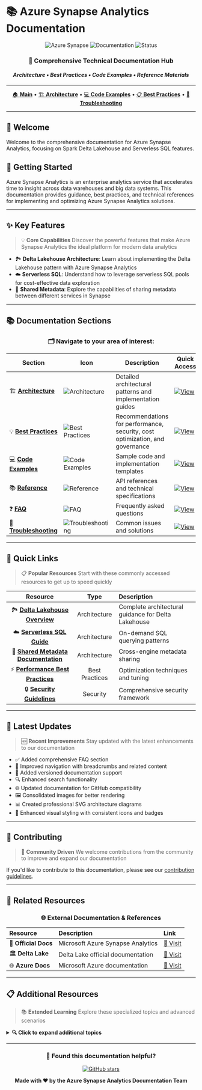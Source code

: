 # 📚 Azure Synapse Analytics Documentation

<div align="center">

![Azure Synapse](https://img.shields.io/badge/Azure-Synapse_Analytics-0078D4?style=for-the-badge&logo=microsoft-azure&logoColor=white)
![Documentation](https://img.shields.io/badge/Documentation-Hub-green?style=for-the-badge&logo=readthedocs&logoColor=white)
![Status](https://img.shields.io/badge/Status-Active-success?style=for-the-badge)

### 📖 Comprehensive Technical Documentation Hub
#### *Architecture • Best Practices • Code Examples • Reference Materials*

---

[🏠 **Main**](../README.md) • 
[🏗️ **Architecture**](./architecture/README.md) • 
[💻 **Code Examples**](./code-examples/README.md) • 
[📋 **Best Practices**](./best-practices/README.md) • 
[🔧 **Troubleshooting**](./troubleshooting/README.md)

</div>

---

## 📖 Welcome

Welcome to the comprehensive documentation for Azure Synapse Analytics, focusing on Spark Delta Lakehouse and Serverless SQL features.

## 🚀 Getting Started

Azure Synapse Analytics is an enterprise analytics service that accelerates time to insight across data warehouses and big data systems. This documentation provides guidance, best practices, and technical references for implementing and optimizing Azure Synapse Analytics solutions.

---

## ✨ Key Features

> 💡 **Core Capabilities**
> Discover the powerful features that make Azure Synapse Analytics the ideal platform for modern data analytics

- 🏞️ **Delta Lakehouse Architecture**: Learn about implementing the Delta Lakehouse pattern with Azure Synapse Analytics
- ☁️ **Serverless SQL**: Understand how to leverage serverless SQL pools for cost-effective data exploration
- 🔗 **Shared Metadata**: Explore the capabilities of sharing metadata between different services in Synapse

---

## 📚 Documentation Sections

<div align="center">

### 🗂️ Navigate to your area of interest:

</div>

| Section | Icon | Description | Quick Access |
|---------|------|-------------|--------------|
| 🏗️ **[Architecture](architecture/)** | ![Architecture](https://img.shields.io/badge/🏗️-Architecture-blue) | Detailed architectural patterns and implementation guides | [![View](https://img.shields.io/badge/View-→-blue)](#) |
| 💡 **[Best Practices](best-practices/)** | ![Best Practices](https://img.shields.io/badge/💡-Best_Practices-green) | Recommendations for performance, security, cost optimization, and governance | [![View](https://img.shields.io/badge/View-→-green)](#) |
| 💻 **[Code Examples](code-examples/)** | ![Code Examples](https://img.shields.io/badge/💻-Code_Examples-orange) | Sample code and implementation templates | [![View](https://img.shields.io/badge/View-→-orange)](#) |
| 📚 **[Reference](reference/)** | ![Reference](https://img.shields.io/badge/📚-Reference-purple) | API references and technical specifications | [![View](https://img.shields.io/badge/View-→-purple)](#) |
| ❓ **[FAQ](faq.md)** | ![FAQ](https://img.shields.io/badge/❓-FAQ-yellow) | Frequently asked questions | [![View](https://img.shields.io/badge/View-→-yellow)](#) |
| 🔧 **[Troubleshooting](troubleshooting/)** | ![Troubleshooting](https://img.shields.io/badge/🔧-Troubleshooting-red) | Common issues and solutions | [![View](https://img.shields.io/badge/View-→-red)](#) |

---

## 🚀 Quick Links

> 📋 **Popular Resources**
> Start with these commonly accessed resources to get up to speed quickly

<div align="center">

| Resource | Type | Description |
|:--------:|:----:|:------------|
| 🏞️ **[Delta Lakehouse Overview](architecture/delta-lakehouse/)** | Architecture | Complete architectural guidance for Delta Lakehouse |
| ☁️ **[Serverless SQL Guide](architecture/serverless-sql/)** | Architecture | On-demand SQL querying patterns |
| 🔗 **[Shared Metadata Documentation](architecture/shared-metadata/)** | Architecture | Cross-engine metadata sharing |
| ⚡ **[Performance Best Practices](best-practices/performance.md)** | Best Practices | Optimization techniques and tuning |
| 🔒 **[Security Guidelines](best-practices/security.md)** | Security | Comprehensive security framework |

</div>

---

## 📢 Latest Updates

> 🆕 **Recent Improvements**
> Stay updated with the latest enhancements to our documentation

- ✅ Added comprehensive FAQ section
- 🧭 Improved navigation with breadcrumbs and related content
- 📝 Added versioned documentation support
- 🔍 Enhanced search functionality
- 🌐 Updated documentation for GitHub compatibility
- 🖼️ Consolidated images for better rendering
- 📊 Created professional SVG architecture diagrams
- 🎨 Enhanced visual styling with consistent icons and badges

---

## 🤝 Contributing

> 🌟 **Community Driven**
> We welcome contributions from the community to improve and expand our documentation

If you'd like to contribute to this documentation, please see our [contribution guidelines](../README.md#-contributing).

---

## 🔗 Related Resources

<div align="center">

### 🌐 External Documentation & References

| Resource | Description | Link |
|:---------|:------------|:-----|
| 📘 **Official Docs** | Microsoft Azure Synapse Analytics | [🔗 Visit](https://learn.microsoft.com/en-us/azure/synapse-analytics/) |
| 🏛️ **Delta Lake** | Delta Lake official documentation | [🔗 Visit](https://learn.microsoft.com/en-us/azure/databricks/delta/) |
| 🌐 **Azure Docs** | Microsoft Azure documentation | [🔗 Visit](https://learn.microsoft.com/en-us/azure/) |

</div>

---

## 📋 Additional Resources

> 📚 **Extended Learning**
> Explore these specialized topics and advanced scenarios

<details>
<summary><b>🔍 Click to expand additional topics</b></summary>

- ☁️ [**Serverless SQL Overview**](serverless-sql.md)
- 🔗 [**Shared Metadata Overview**](shared-metadata.md)
- 🔧 [**Troubleshooting Overview**](troubleshooting.md)
- 🧪 [**Interactive Data Pipeline Tutorial**](tutorials/interactive-data-pipeline.md)
- 📊 [**Performance Benchmarks**](performance/benchmarks-guide.md)
- 🔒 [**Security Best Practices**](security/best-practices.md)

</details>

---

<div align="center">

### 🌟 Found this documentation helpful?

[![GitHub stars](https://img.shields.io/github/stars/fgarofalo56/csa-inabox-docs?style=social)](https://github.com/fgarofalo56/csa-inabox-docs)

**Made with ❤️ by the Azure Synapse Analytics Documentation Team**

</div>
